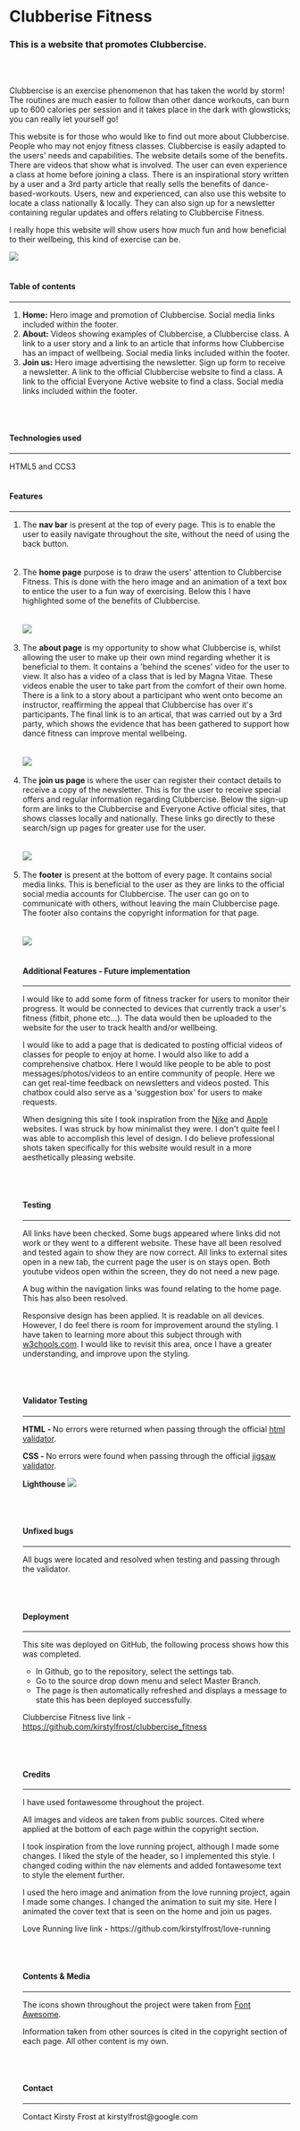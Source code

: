 # Clubberise Fitness
###  This is a website that promotes Clubbercise.
<br>
<br>
<p>
Clubbercise is an exercise phenomenon that has taken the world by storm! The routines are much easier to follow than other dance workouts, can burn up to 600 calories per session and it takes place in the dark with glowsticks; you can really let yourself go!
</p>
<p>
This website is for those who would like to find out more about Clubbercise. People who may not enjoy fitness classes. Clubbercise is easily adapted to the users' needs and capabilities. The website details some of the benefits. There are videos that show what is involved. The user can even experience a class at home before joining a class. There is an inspirational story written by a user and a 3rd party article that really sells the benefits of dance-based-workouts. Users, new and experienced, can also use this website to locate a class nationally & locally. They can also sign up for a newsletter containing regular updates and offers relating to Clubbercise Fitness.
</p>
<p> 
I really hope this website will show users how much fun and how beneficial to their wellbeing, this kind of exercise can be.
</p>
<img src="assets/images/readme-clubbercise-responsive-image.PNG">

<br>
<br>

#### <b>Table of contents</b> 
<hr>
<ol>
    <li><b>Home:</b> Hero image and promotion of Clubbercise. Social media links included within the footer.</li>
    <li><b>About:</b> Videos showing examples of Clubbercise, a Clubbercise class. A link to a user story and a link to an article that informs how Clubbercise has an impact of wellbeing. Social media links included within the footer.</li>
    <li><b>Join us:</b> Hero image advertising the newsletter. Sign up form to receive a newsletter. A link to the official Clubbercise website to find a class. A link to the official Everyone Active website to find a class. Social media links included within the footer.</li>
</ol>
<br>
<br>

#### <b>Technologies used</b>
<hr>

HTML5 and CCS3
<br>
<br>

#### <b>Features</b>
<hr>
<ol>
<li>The <b>nav bar</b> is present at the top of every page. This is to enable the user to easily navigate throughout the site, without the need of using the back button.</li>
<br>
<br>
<li>The <b>home page</b> purpose is to draw the users' attention to Clubbercise Fitness. This is done with the hero image and an animation of a text box to entice the user to a fun way of exercising. Below this I have highlighted some of the benefits of Clubbercise.</li>
<br>
<br>
<img src="assets/images/readme-home-capture.PNG">
<br>
<br>
<li>The <b>about page</b> is my opportunity to show what Clubbercise is, whilst allowing the user to make up their own mind regarding whether it is beneficial to them. It contains a 'behind the scenes' video for the user to view. It also has a video of a class that is led by Magna Vitae. These videos enable the user to take part from the comfort of their own home. There is a link to a story about a participant who went onto become an instructor, reaffirming the appeal that Clubbercise has over it's participants. The final link is to an artical, that was carried out by a 3rd party, which shows the evidence that has been gathered to support how dance fitness can improve mental wellbeing.</li>
<br>
<br>
<img src="assets/images/readme-about-capture.PNG">
<br>
<br>
<li>The <b>join us page</b> is where the user can register their contact details to receive a copy of the newsletter. This is for the user to receive special offers and regular information regarding Clubbercise. Below the sign-up form are links to the Clubbercise and Everyone Active official sites, that shows classes locally and nationally. These links go directly to these search/sign up pages for greater use for the user.</li>
<br>
<br>
<img src="assets/images/readme-join-capture.PNG">
<br>
<br>
<li>The <b>footer</b> is present at the bottom of every page. It contains social media links. This is beneficial to the user as they are links to the official social media accounts for Clubbercise. The user can go on to communicate with others, without leaving the main Clubbercise page. The footer also contains the copyright information for that page.</li>
<br>
<br>
<img src="assets/images/readme-footer-capture.PNG">
<br>
<br>

#### <b>Additional Features - Future implementation</b>
<hr>
<p>
I would like to add some form of fitness tracker for users to monitor their progress. It would be connected to devices that currently track a user's fitness (fitbit, phone etc...). The data would then be uploaded to the website for the user to track health and/or wellbeing.
</p>
<p>
I would like to add a page that is dedicated to posting official videos of classes for people to enjoy at home.
I would also like to add a comprehensive chatbox. Here I would like people to be able to post messages/photos/videos to an entire community of people. Here we can get real-time feedback on newsletters and videos posted. This chatbox could also serve as a 'suggestion box' for users to make requests.
</p>
<p>
When designing this site I took inspiration from the <a href="https://www.nike.com/gb/" target="_blank">Nike</a> and <a href="https://www.apple.com/" target="_blank">Apple</a> websites. I was struck by how minimalist they were. I don't quite feel I was able to accomplish this level of design. I do believe professional shots taken specifically for this website would result in a more aesthetically pleasing website.
</p>
<br>
<br>

#### <b>Testing</b>
<hr>
<p>
All links have been checked. Some bugs appeared where links did not work or they went to a different website. These have all been resolved and tested again to show they are now correct. All links to external sites open in a new tab, the current page the user is on stays open. Both youtube videos open within the screen, they do not need a new page.
</p>
<p>
A bug within the navigation links was found relating to the home page. This has also been resolved.
</p>
<p>
Responsive design has been applied. It is readable on all devices. However, I do feel there is room for improvement around the styling. I have taken to learning more about this subject through with 
<a href="https://www.w3schools.com/html/html_responsive.asp" target="_blank">w3chools.com</a>. I would like to revisit this area, once I have a greater understanding, and improve upon the styling.
</p>
<br>
<br>

#### <b>Validator Testing</b>
<hr>
<p>
<b>HTML - </b> No errors were returned when passing through the official <a href="https://validator.w3.org/nu/?doc=https%3A%2F%2Fkirstylfrost.github.io%2Fclubbercise_fitness%2F" target="_blank">html validator</a>.
</p>
<p>
<b>CSS - </b> No errors were found when passing through the official <a href="https://jigsaw.w3.org/css-validator/validator?uri=https%3A%2F%2Fkirstylfrost.github.io%2Fclubbercise_fitness%2F&profile=css3svg&usermedium=all&warning=1&vextwarning=&lang=en" target="_blank">jigsaw validator</a>.
</p>
<p>
<b>Lighthouse</b>
<img src="assets/images/readme-lighthouse-capture.PNG">
</p>
<br>
<br>

#### <b>Unfixed bugs</b>
<hr>
<p>
All bugs were located and resolved when testing and passing through the validator.
</p>
<br>
<br>

#### <b>Deployment</b>
<hr>
<p>
This site was deployed on GitHub, the following process shows how this was completed.
<ul>
  <li>In Github, go to the repository, select the settings tab.</li>
  <li>Go to the source drop down menu and select Master Branch.</li>
  <li>The page is then automatically refreshed and displays a message to state this has been deployed successfully.</li>
</ul>

Clubbercise Fitness live link - https://github.com/kirstylfrost/clubbercise_fitness 
</p> 
<br>
<br>

#### <b>Credits</b>
<hr>
<p>
I have used fontawesome throughout the project.
</p>
<p>
All images and videos are taken from public sources. Cited where applied at the bottom of each page within the copyright section.
</p>
<p>
I took inspiration from the love running project, although I made some changes. I liked the style of the header, so I implemented this style. I changed coding within the nav elements and added fontawesome text to style the element further.
</p>
<p>
I used the hero image and animation from the love running project, again I made some changes. I changed the animation to suit my site. Here I animated the cover text that is seen on the home and join us pages. 
</p>
<p>
Love Running live link - https://github.com/kirstylfrost/love-running
</p>
<br>
<br>

#### <b>Contents & Media</b>
<hr>
<p>
The icons shown throughout the project were taken from <a href="https://fontawesome.com/" target="_blank">Font Awesome</a>.
</p>
<p>
Information taken from other sources is cited in the copyright section of each page. All other content is my own.
</p>
<br>
<br>

#### <b>Contact</b>
<hr>
<p>
Contact Kirsty Frost at kirstylfrost@google.com
 
